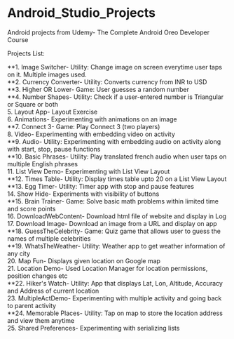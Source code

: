# Android_Studio_Projects
Android projects from Udemy- The Complete Android Oreo Developer Course  

Projects List:  

**1. Image Switcher-      Utility: Change image on screen everytime user taps on it. Multiple images used.  
**2. Currency Converter-  Utility: Converts currency from INR to USD  
**3. Higher OR Lower-     Game: User guesses a random number  
**4. Number Shapes-       Utility: Check if a user-entered number is Triangular or Square or both  
5. Layout App-          Layout Exercise  
6. Animations-          Experimenting with animations on an image  
**7. Connect 3-           Game: Play Connect 3 (two players)  
8. Video-               Experimenting with embedding video on activity  
**9. Audio-               Utility: Experimenting with embedding audio on activity along with start, stop, pause functions  
**10. Basic Phrases-      Utility: Play translated french audio when user taps on multiple English phrases  
11. List View Demo-     Experimenting with List View Layout  
**12. Times Table-        Utility: Display times table upto 20 on a List View Layout  
**13. Egg Timer-          Utility: Timer app with stop and pause features  
14. Show Hide-          Experiments with visibility of buttons  
**15. Brain Trainer-      Game: Solve basic math problems within limited time and score points  
16. DownloadWebContent- Download html file of website and display in Log  
17. Download Image-     Download an image from a URL and display on app  
**18. GuessTheCelebrity-  Game: Quiz game that allows user to guess the names of multiple celebrities  
**19. WhatsTheWeather-    Utility: Weather app to get weather information of any city  
20. Map Fun-            Displays given location on Google map  
21. Location Demo-      Used Location Manager for location permissions, position changes etc  
**22. Hiker's Watch-      Utility: App that displays Lat, Lon, Altitude, Accuracy and Address of current location  
23. MultipleActDemo-    Experimenting with multiple activity and going back to parent activity  
**24. Memorable Places-   Utility: Tap on map to store the location address and view them anytime  
25. Shared Preferences- Experimenting with serializing lists  
